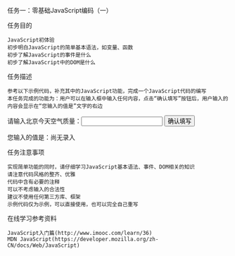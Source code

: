 任务一：零基础JavaScript编码（一）

任务目的

    JavaScript初体验
    初步明白JavaScript的简单基本语法，如变量、函数
    初步了解JavaScript的事件是什么
    初步了解JavaScript中的DOM是什么

任务描述

    参考以下示例代码，补充其中的JavaScript功能，完成一个JavaScript代码的编写
    本任务完成的功能为：用户可以在输入框中输入任何内容，点击“确认填写”按钮后，用户输入的内容会显示在“您输入的值是”文字的右边

<!DOCTYPE html>
<html>
  <head>
    <meta charset="utf-8">
    <title>IFE JavaScript Task 01</title>
  </head>
<body>

  <label>请输入北京今天空气质量：<input id="aqi-input" type="text"></label>
  <button id="button">确认填写</button>

  <div>您输入的值是：<span id="aqi-display">尚无录入</span></div>

<script type="text/javascript">

(function() {
  /*    
  在注释下方写下代码
  给按钮button绑定一个点击事件
  在事件处理函数中
  获取aqi-input输入的值，并显示在aqi-display中
  */

})();

</script>
</body>
</html>

任务注意事项

    实现简单功能的同时，请仔细学习JavaScript基本语法、事件、DOM相关的知识
    请注意代码风格的整齐、优雅
    代码中含有必要的注释
    可以不考虑输入的合法性
    建议不使用任何第三方库、框架
    示例代码仅为示例，可以直接使用，也可以完全自己重写

在线学习参考资料

    JavaScript入门篇(http://www.imooc.com/learn/36)
    MDN JavaScript(https://developer.mozilla.org/zh-CN/docs/Web/JavaScript)
